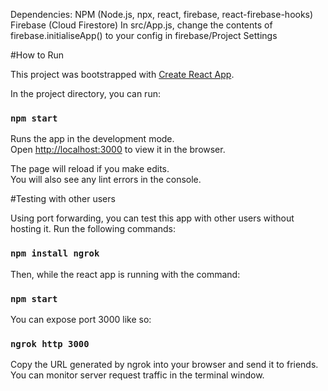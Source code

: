 Dependencies:
NPM (Node.js, npx, react, firebase, react-firebase-hooks)
Firebase (Cloud Firestore)
In src/App.js, change the contents of firebase.initialiseApp() to your config in firebase/Project Settings

#How to Run

This project was bootstrapped with [Create React App](https://github.com/facebook/create-react-app).

In the project directory, you can run:

### `npm start`

Runs the app in the development mode.\
Open [http://localhost:3000](http://localhost:3000) to view it in the browser.

The page will reload if you make edits.\
You will also see any lint errors in the console.

#Testing with other users

Using port forwarding, you can test this app with other users without hosting it.
Run the following commands:

### `npm install ngrok`

Then, while the react app is running with the command:

### `npm start`

You can expose port 3000 like so:

### `ngrok http 3000`

Copy the URL generated by ngrok into your browser and send it to friends. You can
monitor server request traffic in the terminal window.

